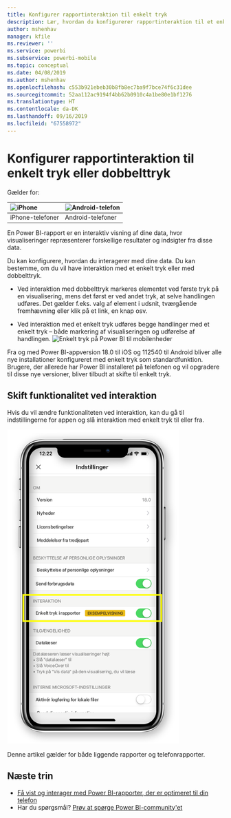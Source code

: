 ```yaml
---
title: Konfigurer rapportinteraktion til enkelt tryk
description: Lær, hvordan du konfigurerer rapportinteraktion til et enkelt tryk eller et dobbelttryk.
author: mshenhav
manager: kfile
ms.reviewer: ''
ms.service: powerbi
ms.subservice: powerbi-mobile
ms.topic: conceptual
ms.date: 04/08/2019
ms.author: mshenhav
ms.openlocfilehash: c553b921ebeb30b8fb8ec7ba9f7bce74f6c31dee
ms.sourcegitcommit: 52aa112ac9194f4bb62b0910c4a1be80e1bf1276
ms.translationtype: HT
ms.contentlocale: da-DK
ms.lasthandoff: 09/16/2019
ms.locfileid: "67558972"
---
```

# <a name="configure-report-interaction-to-single-tap-or-double-tap"></a>Konfigurer rapportinteraktion til enkelt tryk eller dobbelttryk
Gælder for:

| ![iPhone](././media/mobile-reports-in-the-mobile-apps/ios-logo-40-px.png) | ![Android-telefon](././media/mobile-reports-in-the-mobile-apps/android-logo-40-px.png) | 
|:--- |:--- |
| iPhone-telefoner |Android-telefoner |

En Power BI-rapport er en interaktiv visning af dine data, hvor visualiseringer repræsenterer forskellige resultater og indsigter fra disse data.

Du kan konfigurere, hvordan du interagerer med dine data. Du kan bestemme, om du vil have interaktion med et enkelt tryk eller med dobbelttryk.

* Ved interaktion med dobbelttryk markeres elementet ved første tryk på en visualisering, mens det først er ved andet tryk, at selve handlingen udføres. Det gælder f.eks. valg af element i udsnit, tværgående fremhævning eller klik på et link, en knap osv.

* Ved interaktion med et enkelt tryk udføres begge handlinger med et enkelt tryk – både markering af visualiseringen og udførelse af handlingen.
![Enkelt tryk på Power BI til mobilenheder](./media/mobile-app-single-tap/single-tap-2.gif)


Fra og med Power BI-appversion 18.0 til iOS og 112540 til Android bliver alle nye installationer konfigureret med enkelt tryk som standardfunktion.
Brugere, der allerede har Power BI installeret på telefonen og vil opgradere til disse nye versioner, bliver tilbudt at skifte til enkelt tryk.

## <a name="change-interaction-behavior"></a>Skift funktionalitet ved interaktion

Hvis du vil ændre funktionaliteten ved interaktion, kan du gå til indstillingerne for appen og slå interaktion med enkelt tryk til eller fra.

![Power BI til mobilenheder skifter funktionalitet ved interaktion i rapporter](./media/mobile-app-single-tap/configure-single-tap.png)

Denne artikel gælder for både liggende rapporter og telefonrapporter.

## <a name="next-steps"></a>Næste trin
* [Få vist og interager med Power BI-rapporter, der er optimeret til din telefon](mobile-apps-view-phone-report.md)
* Har du spørgsmål? [Prøv at spørge Power BI-community'et](http://community.powerbi.com/)

